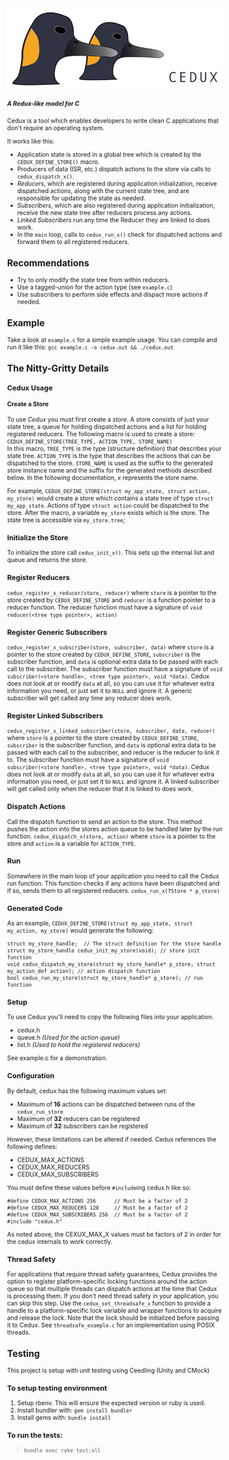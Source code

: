 <div>
  <img src='cedux.png'></img>
</div>

##### A Redux-like model for C

Cedux is a tool which enables developers to write clean C applications that don't require an operating system.

It works like this:
  - Application state is stored in a global tree which is created by the `CEDUX_DEFINE_STORE()` macro.
  - Producers of data (ISR, etc.) dispatch actions to the store via calls to `cedux_dispatch_x()`.
  - _Reducers_, which are registered during application initialization, receive dispatched actions, along with the current state tree, and are responsible for updating the state as needed.
  - _Subscribers_, which are also registered during application initialization, receive the new state tree after reducers process any actions.
  - _Linked Subscribers_ run any time the Reducer they are linked to does work.
  - In the `main` loop, calls to `cedux_run_x()` check for dispatched actions and forward them to all registered reducers.

## Recommendations
  - Try to only modify the state tree from within reducers.
  - Use a tagged-union for the action type (see `example.c`)
  - Use subscribers to perform side effects and dispact more actions if needed.

## Example
Take a look at `example.c` for a simple example usage.
You can compile and run it like this: `gcc example.c -o cedux.out && ./cedux.out`

## The Nitty-Gritty Details
### Cedux Usage

#### Create a Store
To use _Cedux_ you must first create a _store_. A store consists of just your state tree, a queue for holding dispatched actions and a list for holding registered reducers. 
The following macro is used to create a store:
`CEDUX_DEFINE_STORE(TREE_TYPE, ACTION_TYPE, STORE_NAME)`  
In this macro, `TREE_TYPE` is the type (structure definition) that describes your state tree.
`ACTION_TYPE` is the type that describes the actions that can be dispatched to the store.
`STORE_NAME` is used as the suffix to the generated store instance name and the suffix for the generated methods described below. In the following documentation, _x_ represents the store name.

For example, `CEDUX_DEFINE_STORE(struct my_app_state, struct action, my_store)` would create a store which contains a state tree of type `struct my_app_state`. Actions of type `struct action` could be dispatched to the store. After the macro, a variable `my_store` exists which is the store. The state tree is accessible via `my_store.tree`;

### Initialize the Store
To initialize the store call `cedux_init_x()`. This sets up the internal list and queue and returns the store.

### Register Reducers
`cedux_register_x_reducer(store, reducer)` where `store` is a pointer to the store created by `CEDUX_DEFINE_STORE` and `reducer` is a function pointer to a reducer function. The reducer function must have a signature of `void reducer(<tree type pointer>, action)`

### Register Generic Subscribers
`cedux_register_x_subscriber(store, subscriber, data)` where `store` is a pointer to the store created by `CEDUX_DEFINE_STORE`, `subscriber` is the subscriber function, and `data` is optional extra data to be passed with each call to the subscriber. The subscriber function must have a signature of `void subscriber(<store handle>, <tree type pointer>, void *data)`.  Cedux does not look at or modify `data` at all, so you can use it for whatever extra information you need, or just set it to `NULL` and ignore it.
A generic subscriber will get called any time any reducer does work.

### Register Linked Subscribers
`cedux_register_x_linked_subscriber(store, subscriber, data, reducer)` where `store` is a pointer to the store created by `CEDUX_DEFINE_STORE`, `subscriber` is the subscriber function, and `data` is optional extra data to be passed with each call to the subscriber, and reducer is the reducer to link it to. The subscriber function must have a signature of `void subscriber(<store handle>, <tree type pointer>, void *data)`.  Cedux does not look at or modify `data` at all, so you can use it for whatever extra information you need, or just set it to `NULL` and ignore it.
A linked subscriber will get called only when the reducer that it is linked to does work.

### Dispatch Actions
Call the dispatch function to send an action to the store. This method pushes the action into the stores action queue to be handled later by the run function.
`cedux_dispatch_x(store, action)` where `store` is a pointer to the store and `action` is a variable for `ACTION_TYPE`.

### Run
Somewhere in the main loop of your application you need to call the Cedux run function. This function checks if any actions have been dispatched and if so, sends them to all registered reducers.
`cedux_run_x(TStore * p_store)`

### Generated Code
As an example, `CEDUX_DEFINE_STORE(struct my_app_state, struct my_action, my_store)` would generate the following:

```
struct my_store_handle;  // The struct definition for the store handle
struct my_store_handle cedux_init_my_store(void); // store init function
void cedux_dispatch_my_store(struct my_store_handle* p_store, struct my_action_def action); // action dispatch function
bool cedux_run_my_store(struct my_store_handle* p_store); // run function
```

### Setup
To use Cedux you'll need to copy the following files into your application.
  - cedux.h
  - queue.h _(Used for the action queue)_
  - list.h  _(Used to hold the registered reducers)_

See example.c for a demonstration.

### Configuration
By default, cedux has the following maximum values set:
- Maximum of **16** actions can be dispatched between runs of the `cedux_run_store`
- Maximum of **32** reducers can be registered
- Maximum of **32** subscribers can be registered

However, these limitations can be altered if needed. Cedux references the following defines:
- CEDUX_MAX_ACTIONS
- CEDUX_MAX_REDUCERS
- CEDUX_MAX_SUBSCRIBERS

You must define these values before `#include`ing cedux.h like so:

```
#define CEDUX_MAX_ACTIONS 256      // Must be a factor of 2
#define CEDUX_MAX_REDUCERS 128     // Must be a factor of 2
#define CEDUX_MAX_SUBSCRIBERS 256  // Must be a factor of 2
#include "cedux.h"
```

As noted above, the CEXUX_MAX_X values must be factors of 2 in order for the cedux internals to work correctly.

### Thread Safety

For applications that require thread safety guarantees, Cedux provides the option to register platform-specific locking functions around the action queue so that multiple threads can dispatch actions at the time that Cedux is processing them.  If you don't need thread safety in your application, you can skip this step.  Use the `cedux_set_threadsafe_x` function to provide a handle to a platform-specific lock variable and wrapper functions to acquire and release the lock.  Note that the lock should be initialized before passing it to Cedux.  See `threadsafe_example.c` for an implementation using POSIX threads.


## Testing
This project is setup with unit testing using Ceedling (Unity and CMock)

### To setup testing environment
1. Setup rbenv. This will ensure the expected version or ruby is used.
2. Install bundler with: `gem install bundler`
3. Install gems with: `bundle install`

### To run the tests:
 > `bundle exec rake test:all`
